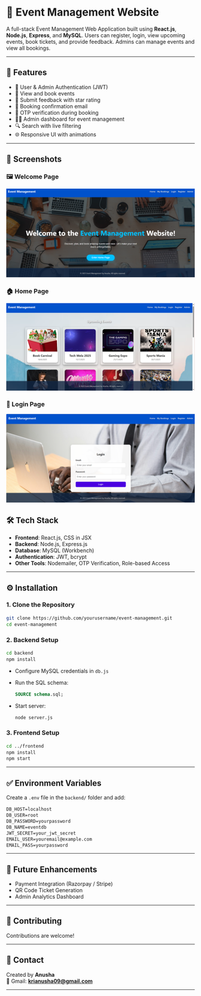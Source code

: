 # 🎉 Event Management Website

A full-stack Event Management Web Application built using **React.js**, **Node.js**, **Express**, and **MySQL**. Users can register, login, view upcoming events, book tickets, and provide feedback. Admins can manage events and view all bookings.

---

## 🚀 Features

- 🔐 User & Admin Authentication (JWT)
- 📅 View and book events
- 📝 Submit feedback with star rating
- 📧 Booking confirmation email
- 🔢 OTP verification during booking
- 🧑‍💻 Admin dashboard for event management
- 🔍 Search with live filtering
- 🌐 Responsive UI with animations

---

## 📸 Screenshots

### 🖼️ Welcome Page
![Welcome Page](https://github.com/Anusha-2024/Event-Management-System/blob/main/Screenshot%202025-06-14%20133502.png?raw=true)

### 🏠 Home Page
![Home Page](https://github.com/Anusha-2024/Event-Management-System/blob/main/Screenshot%202025-06-14%20133822.png?raw=true)

### 👤 Login Page
![Login Page](https://github.com/Anusha-2024/Event-Management-System/blob/main/Screenshot%202025-06-14%20133856.png?raw=true)


## 🛠️ Tech Stack

- **Frontend**: React.js, CSS in JSX
- **Backend**: Node.js, Express.js
- **Database**: MySQL (Workbench)
- **Authentication**: JWT, bcrypt
- **Other Tools**: Nodemailer, OTP Verification, Role-based Access

---


## ⚙️ Installation

### 1. Clone the Repository

```bash
git clone https://github.com/yourusername/event-management.git
cd event-management
```

### 2. Backend Setup

```bash
cd backend
npm install
```

- Configure MySQL credentials in `db.js`
- Run the SQL schema:
  ```sql
  SOURCE schema.sql;
  ```

- Start server:
  ```bash
  node server.js
  ```

### 3. Frontend Setup

```bash
cd ../frontend
npm install
npm start
```

---

## ✅ Environment Variables

Create a `.env` file in the `backend/` folder and add:

```env
DB_HOST=localhost
DB_USER=root
DB_PASSWORD=yourpassword
DB_NAME=eventdb
JWT_SECRET=your_jwt_secret
EMAIL_USER=youremail@example.com
EMAIL_PASS=yourpassword
```

---

## 🧠 Future Enhancements

- Payment Integration (Razorpay / Stripe)
- QR Code Ticket Generation
- Admin Analytics Dashboard

---

## 🤝 Contributing

Contributions are welcome! 

---

## 📩 Contact

Created by **Anusha**  
📧 Gmail: **krianusha09@gmail.com**  

---
